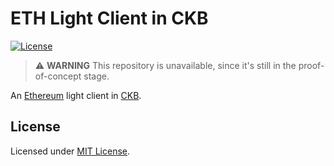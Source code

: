 # ETH Light Client in CKB

[![License]](#license)

> :warning: **WARNING** This repository is unavailable, since it's still in
> the proof-of-concept stage.

An [Ethereum] light client in [CKB].

[License]: https://img.shields.io/badge/License-MIT-blue.svg

## License

Licensed under [MIT License].

[Ethereum]: https://ethereum.org
[CKB]: https://github.com/nervosnetwork/ckb

[MIT License]: LICENSE
